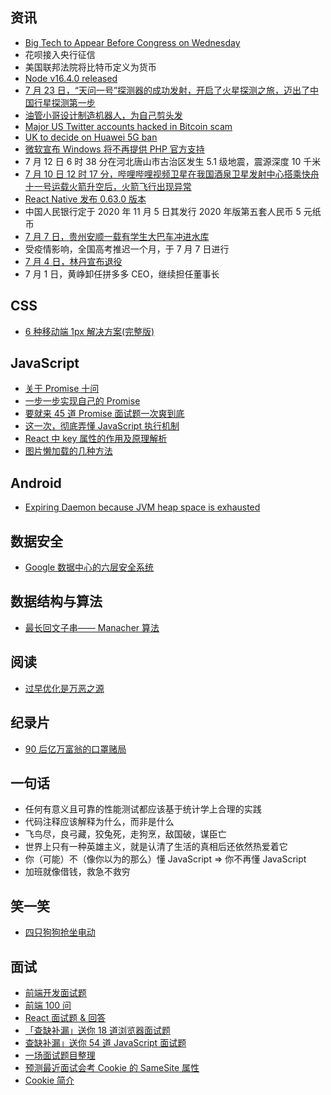 ## 资讯

- [Big Tech to Appear Before Congress on Wednesday](https://www.wsj.com/articles/big-tech-to-appear-before-congress-on-wednesday-11595962801)
- 花呗接入央行征信
- 美国联邦法院将比特币定义为货币
- [Node v16.4.0 released](https://nodejs.org/en/blog/release/v14.6.0/)
- [7 月 23 日，“天问一号”探测器的成功发射，开启了火星探测之旅，迈出了中国行星探测第一步](https://www.guancha.cn/internation/2020_07_23_558745.shtml)
- [油管小哥设计制造机器人，为自己剪头发](http://weibointl.api.weibo.com/share/160479401.html?weibo_id=4528343610827199)
- [Major US Twitter accounts hacked in Bitcoin scam](https://www.bbc.co.uk/news/technology-53425822)
- [UK to decide on Huawei 5G ban](https://www.bbc.co.uk/news/technology-51263800)
- [微软宣布 Windows 将不再提供 PHP 官方支持](https://news-web.php.net/php.internals/110907)
- 7 月 12 日 6 时 38 分在河北唐山市古治区发生 5.1 级地震，震源深度 10 千米
- [7 月 10 日 12 时 17 分，哔哩哔哩视频卫星在我国酒泉卫星发射中心搭乘快舟十一号运载火箭升空后，火箭飞行出现异常](http://weibo.com/1323527941/JaylwoKo8)
- [React Native 发布 0.63.0 版本](https://reactnative.dev/blog/2020/07/06/version-0.63)
- 中国人民银行定于 2020 年 11 月 5 日其发行 2020 年版第五套人民币 5 元纸币
- [7 月 7 日，贵州安顺一载有学生大巴车冲进水库](https://news.163.com/20/0707/14/FGUJ2MM60001899O.html)
- 受疫情影响，全国高考推迟一个月，于 7 月 7 日进行
- [7 月 4 日，林丹宣布退役](http://toutiao.lawnewcn.com/pc/122122.html)
- 7 月 1 日，黄峥卸任拼多多 CEO，继续担任董事长

## CSS

- [6 种移动端 1px 解决方案(完整版)](https://mp.weixin.qq.com/s/IrV0-v3v5Cl969yFCI58Rg)

## JavaScript

- [关于 Promise 十问](https://juejin.im/post/5eaed0f26fb9a043710ea022)
- [一步一步实现自己的 Promise](https://juejin.im/post/5ead45335188256d86196f6f)
- [要就来 45 道 Promise 面试题一次爽到底](https://juejin.im/post/5e58c618e51d4526ed66b5cf)
- [这一次，彻底弄懂 JavaScript 执行机制](https://juejin.im/post/59e85eebf265da430d571f89)
- [React 中 key 属性的作用及原理解析](https://blog.csdn.net/xiaomingelv/article/details/86560003)
- [图片懒加载的几种方法](https://www.jianshu.com/p/c0f8cc330653)

## Android

- [Expiring Daemon because JVM heap space is exhausted](https://stackoverflow.com/questions/56075455/expiring-daemon-because-jvm-heap-space-is-exhausted)

## 数据安全

- [Google 数据中心的六层安全系统](http://weibo.com/1815070622/Ja6Xd3qGt)

## 数据结构与算法

- [最长回文子串—— Manacher 算法](https://segmentfault.com/a/1190000003914228)

## 阅读

- [过早优化是万恶之源](https://cloud.tencent.com/developer/article/1525574)

## 纪录片

- [90 后亿万富翁的口罩赌局](http://weibointl.api.weibo.com/share/161472345.html?weibo_id=4529841057826919)

## 一句话

- 任何有意义且可靠的性能测试都应该基于统计学上合理的实践
- 代码注释应该解释为什么，而非是什么
- 飞鸟尽，良弓藏，狡兔死，走狗烹，敌国破，谋臣亡
- 世界上只有一种英雄主义，就是认清了生活的真相后还依然热爱着它
- 你（可能）不（像你以为的那么）懂 JavaScript => 你不再懂 JavaScript
- 加班就像借钱，救急不救穷

## 笑一笑

- [四只狗狗抢坐电动](http://weibointl.api.weibo.com/share/159067797.html?weibo_id=4525817591358402)

## 面试

- [前端开发面试题](https://github.com/markyun/My-blog/tree/master/Front-end-Developer-Questions/Questions-and-Answers)
- [前端 100 问](https://juejin.im/post/5d23e750f265da1b855c7bbe)
- [React 面试题 & 回答](https://github.com/semlinker/reactjs-interview-questions)
- [「查缺补漏」送你 18 道浏览器面试题](https://juejin.im/post/5f184aade51d4534aa4ad7c0#heading-73)
- [查缺补漏」送你 54 道 JavaScript 面试题](https://juejin.im/post/5f1412ad6fb9a07e944eff6b#heading-1)
- [一场面试题目整理](https://juejin.im/post/5d14556a5188255d926d8655#heading-23)
- [预测最近面试会考 Cookie 的 SameSite 属性](https://juejin.im/post/6844904095711494151)
- [Cookie 简介](https://juejin.im/post/6844903832678301703)